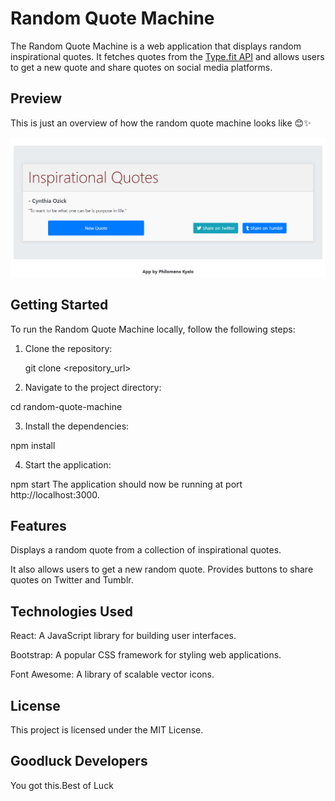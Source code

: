 # Random Quote Machine

The Random Quote Machine is a web application that displays random inspirational quotes. It fetches quotes from the [Type.fit API](https://type.fit/api/quotes) and allows users to get a new quote and share quotes on social media platforms.

## Preview

This is just an overview of how the random quote machine looks like 😊✨

![Preview](Quotes.png)

## Getting Started

To run the Random Quote Machine locally, follow the following steps:

1. Clone the repository:

   git clone <repository_url>
   
2. Navigate to the project directory:

cd random-quote-machine

3. Install the dependencies:

npm install

4. Start the application:

npm start
The application should now be running at port http://localhost:3000.

## Features

Displays a random quote from a collection of inspirational quotes.

It also allows users to get a new random quote.
Provides buttons to share quotes on Twitter and Tumblr.


## Technologies Used

React: A JavaScript library for building user interfaces.

Bootstrap: A popular CSS framework for styling web applications.

Font Awesome: A library of scalable vector icons.

## License

This project is licensed under the MIT License.

## Goodluck Developers 

You got this.Best of Luck